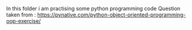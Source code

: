 
In this folder i am practising some python programming code
Question taken from : https://pynative.com/python-object-oriented-programming-oop-exercise/
